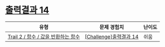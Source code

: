 # [출력결과 14](https://en.codetree.ai/trails/complete/curated-cards/challenge-reading-k201534)

|유형|문제 경험치|난이도|
|---|---|---|
|[Trail 2 / 함수 / 값을 반환하는 함수](https://en.codetree.ai/trail-info/novice-mid/)|[[Challenge]출력결과 14](https://en.codetree.ai/trails/complete/curated-cards/challenge-reading-k201534/)|쉬움|

